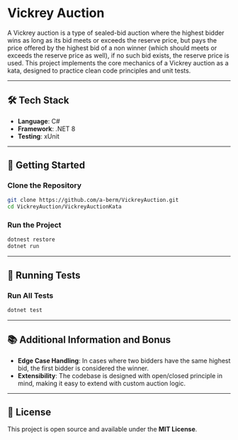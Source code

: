 # Vickrey Auction

A Vickrey auction is a type of sealed-bid auction where the highest bidder wins as long as its bid meets or exceeds the reserve price, but pays the price offered by the highest bid of a non winner (which should meets or exceeds the reserve price as well), if no such bid exists, the reserve price is used. This project implements the core mechanics of a Vickrey auction as a kata, designed to practice clean code principles and unit tests.

---

## 🛠️ Tech Stack

- **Language**: C#
- **Framework**: .NET 8
- **Testing**: xUnit

---

## 🚀 Getting Started

### Clone the Repository

```bash
git clone https://github.com/a-berm/VickreyAuction.git
cd VickreyAuction/VickreyAuctionKata
```

### Run the Project

```bash
dotnest restore
dotnet run
```

---

## 🧪 Running Tests

### Run All Tests

```bash
dotnet test
```

---

## 📚 Additional Information and Bonus

- **Edge Case Handling**: In cases where two bidders have the same highest bid, the first bidder is considered the winner.
- **Extensibility**: The codebase is designed with open/closed principle in mind, making it easy to extend with custom auction logic.

---

## 📝 License

This project is open source and available under the **MIT License**.

